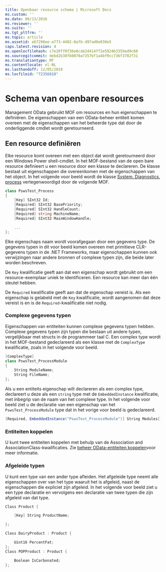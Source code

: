 ```yaml
---
title: Openbaar resource schema | Microsoft Docs
ms.custom: ''
ms.date: 09/13/2016
ms.reviewer: ''
ms.suite: ''
ms.tgt_pltfrm: ''
ms.topic: article
ms.assetid: e67298ee-a773-4402-8afb-d97ad0e030e5
caps.latest.revision: 4
ms.openlocfilehash: c7e20ff0f36e8cab2d414ff2e5924b3359ad9c60
ms.sourcegitcommit: debd2b38fb8070a7357bf1a4bf9cc736f3702f31
ms.translationtype: MT
ms.contentlocale: nl-NL
ms.lasthandoff: 12/05/2019
ms.locfileid: "72356810"
---
```

# <a name="public-resource-schema"></a>Schema van openbare resources

Management OData gebruikt MOF om resources en hun eigenschappen te definiëren. De eigenschappen van een OData-beheer entiteit komen overeen met de eigenschappen van het beheerde type dat door de onderliggende cmdlet wordt geretourneerd.

## <a name="defining-a-resource"></a>Een resource definiëren

Elke resource komt overeen met een object dat wordt geretourneerd door een Windows Power shell-cmdlet. In het MOF-bestand van de open bare resource definieert u een resource door een klasse te declareren. De klasse bestaat uit eigenschappen die overeenkomen met de eigenschappen van het object. In het volgende voor beeld wordt de klasse [System. Diagnostics. process](/dotnet/api/System.Diagnostics.Process) vertegenwoordigd door de volgende MOF.

```csharp
class PswsTest_Process
{
    [Key] SInt32 Id;
    [Required] SInt32 BasePriority;
    [Required] SInt32 HandleCount;
    [Required] string MachineName;
    [Required] SInt32 MainWindowHandle;

    ...
};
```

Elke eigenschaps naam wordt voorafgegaan door een gegevens type. De gegevens typen in dit voor beeld komen overeen met primitieve CLR-gegevens typen in de .NET Frameworks, maar eigenschappen kunnen ook verwijzingen naar andere bronnen of complexe typen zijn, die beide later worden beschreven.

De `Key` kwalificatie geeft aan dat een eigenschap wordt gebruikt om een resource-exemplaar uniek te identificeren. Een resource kan meer dan één sleutel hebben.

De `Required` kwalificatie geeft aan dat de eigenschap vereist is. Als een eigenschap is gelabeld met de `Key` kwalificatie, wordt aangenomen dat deze vereist is en is de `Required`-kwalificatie niet nodig.

### <a name="complex-data-types"></a>Complexe gegevens typen

Eigenschappen van entiteiten kunnen complexe gegevens typen hebben. Complexe gegevens typen zijn typen die bestaan uit andere typen, vergelijkbaar met structs in de programmeer taal C. Een complex type wordt in het MOF-bestand gedeclareerd als een klasse met de `ComplexType` kwalificatie, zoals in het volgende voor beeld.

```csharp
[ComplexType]
class PswsTest_ProcessModule
{
    String ModuleName;
    String FileName;
};
```

Als u een entiteits eigenschap wilt declareren als een complex type, declareert u deze als een `string` type met de `EmbeddedInstance` kwalificatie, met inbegrip van de naam van het complexe type. In het volgende voor beeld ziet u de declaratie van een eigenschap van het `PswsTest_ProcessModule` type dat in het vorige voor beeld is gedeclareerd.

```csharp
[Required, EmbeddedInstance("PswsTest_ProcessModule")] String Modules[];
```

### <a name="associating-entities"></a>Entiteiten koppelen

U kunt twee entiteiten koppelen met behulp van de Association and AssociationClass-kwalificaties. Zie [beheer OData-entiteiten koppelen](./associating-management-odata-entities.md)voor meer informatie.

### <a name="derived-types"></a>Afgeleide typen

U kunt een type van een ander type afleiden. Het afgeleide type neemt alle eigenschappen over van het type waaruit het is afgeleid, naast de eigenschappen die expliciet zijn afgeleid. In het volgende voor beeld ziet u een type declaratie en vervolgens een declaratie van twee typen die zijn afgeleid van dat type.

```csharp
Class Product {

    [Key] String ProductName;

};

Class DairyProduct : Product {

    Uint16 PercentFat;
};
Class POPProduct : Product {

    Boolean IsCarbonated;
};
```